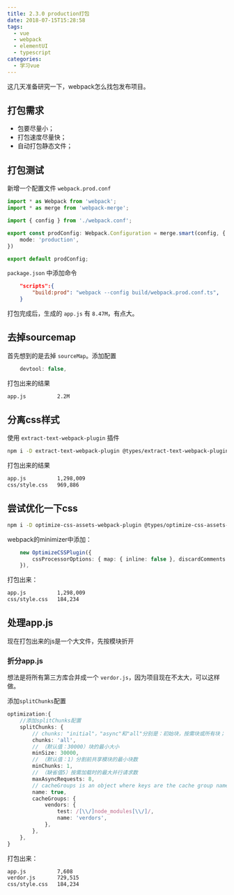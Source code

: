 ```yaml
---
title: 2.3.0 production打包
date: 2018-07-15T15:28:58
tags:
  - vue
  - webpack
  - elementUI
  - typescript
categories:
  - 学习vue
---
```


这几天准备研究一下，webpack怎么找包发布项目。

<!--more-->

## 打包需求

- 包要尽量小；
- 打包速度尽量快；
- 自动打包静态文件；

## 打包测试

新增一个配置文件 `webpack.prod.conf`

``` typescript
import * as Webpack from 'webpack';
import * as merge from 'webpack-merge';

import { config } from './webpack.conf';

export const prodConfig: Webpack.Configuration = merge.smart(config, {
    mode: 'production',
})

export default prodConfig;
```

`package.json` 中添加命令

``` json
    "scripts":{
        "build:prod": "webpack --config build/webpack.prod.conf.ts",
    }
```

打包完成后，生成的 `app.js` 有 `8.47M`，有点大。

## 去掉sourcemap

首先想到的是去掉 `sourceMap`。添加配置

``` typescript
    devtool: false,
```

打包出来的结果

``` bash
app.js          2.2M
```

## 分离css样式

使用 `extract-text-webpack-plugin` 插件

``` bash
npm i -D extract-text-webpack-plugin @types/extract-text-webpack-plugin
```

打包出来的结果

``` bash
app.js          1,298,009
css/style.css   969,886
```

## 尝试优化一下css

``` bash
npm i -D optimize-css-assets-webpack-plugin @types/optimize-css-assets-webpack-plugin
```

webpack的minimizer中添加：

``` typescript
    new OptimizeCSSPlugin({
        cssProcessorOptions: { map: { inline: false }, discardComments: { removeAll: true } },
    }),
```

打包出来：

``` bash
app.js          1,298,009
css/style.css   184,234
```

## 处理app.js

现在打包出来的js是一个大文件，先按模块折开

### 折分app.js

想法是将所有第三方库合并成一个 `verdor.js`，因为项目现在不太大，可以这样做。

添加`splitChunks`配置

``` typescript
optimization:{
    //添加splitChunks配置
    splitChunks: {
        // chunks: "initial"，"async"和"all"分别是：初始块，按需块或所有块；
        chunks: 'all',
        // （默认值：30000）块的最小大小
        minSize: 30000,
        // （默认值：1）分割前共享模块的最小块数
        minChunks: 1,
        // （缺省值5）按需加载时的最大并行请求数
        maxAsyncRequests: 8,
        // cacheGroups is an object where keys are the cache group names.
        name: true,
        cacheGroups: {
            vendors: {
                test: /[\\/]node_modules[\\/]/,
                name: 'verdors',
            },
        },
    },
}
```

打包出来：

``` bash
app.js          7,608
verdor.js       729,515
css/style.css   184,234
```

